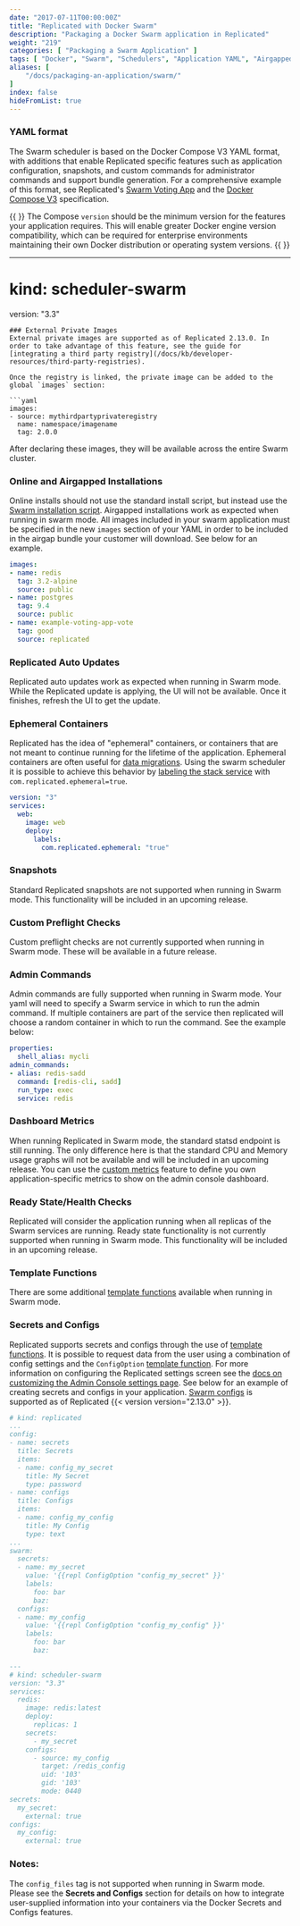 ```yaml
---
date: "2017-07-11T00:00:00Z"
title: "Replicated with Docker Swarm"
description: "Packaging a Docker Swarm application in Replicated"
weight: "219"
categories: [ "Packaging a Swarm Application" ]
tags: [ "Docker", "Swarm", "Schedulers", "Application YAML", "Airgapped Environment" ]
aliases: [
    "/docs/packaging-an-application/swarm/"
]
index: false
hideFromList: true
---
```


### YAML format

The Swarm scheduler is based on the Docker Compose V3 YAML format, with additions that enable Replicated specific features such as application configuration, snapshots, and custom commands for administrator commands and support bundle generation. For a comprehensive example of this format, see Replicated's [Swarm Voting App](/docs/examples/swarm-votingapp) and the [Docker Compose V3](https://docs.docker.com/compose/compose-file/) specification.

{{ <callout> }}
The Compose `version` should be the minimum version for the features your application requires. This will enable greater Docker engine version compatibility, which can be required for enterprise environments maintaining their own Docker distribution or operating system versions.
{{ </callout> }}

---

# kind: scheduler-swarm

version: "3.3"

````
### External Private Images
External private images are supported as of Replicated 2.13.0. In order to take advantage of this feature, see the guide for [integrating a third party registry](/docs/kb/developer-resources/third-party-registries).

Once the registry is linked, the private image can be added to the global `images` section:

```yaml
images:
- source: mythirdpartyprivateregistry
  name: namespace/imagename
  tag: 2.0.0
````

After declaring these images, they will be available across the entire Swarm cluster.

### Online and Airgapped Installations

Online installs should not use the standard install script, but instead use the [Swarm installation script](/docs/distributing-an-application/installing-with-swarm/). Airgapped installations work as expected when running in swarm mode. All images included in your swarm application must be specified in the new `images` section of your YAML in order to be included in the airgap bundle your customer will download. See below for an example.

```yaml
images:
- name: redis
  tag: 3.2-alpine
  source: public
- name: postgres
  tag: 9.4
  source: public
- name: example-voting-app-vote
  tag: good
  source: replicated
```

### Replicated Auto Updates

Replicated auto updates work as expected when running in Swarm mode. While the Replicated update is applying, the UI will not be available. Once it finishes, refresh the UI to get the update.

### Ephemeral Containers

Replicated has the idea of "ephemeral" containers, or containers that are not meant to continue running for the lifetime of the application. Ephemeral containers are often useful for [data migrations](/docs/kb/developer-resources/ephemeral-containers/). Using the swarm scheduler it is possible to achieve this behavior by [labeling the stack service](https://docs.docker.com/compose/compose-file/#labels-1) with `com.replicated.ephemeral=true`.

```yaml
version: "3"
services:
  web:
    image: web
    deploy:
      labels:
        com.replicated.ephemeral: "true"
```

### Snapshots

Standard Replicated snapshots are not supported when running in Swarm mode. This functionality will be included in an upcoming release.

### Custom Preflight Checks

Custom preflight checks are not currently supported when running in Swarm mode. These will be available in a future release.

### Admin Commands

Admin commands are fully supported when running in Swarm mode. Your yaml will need to specify a Swarm service in which to run the admin command. If multiple containers are part of the service then replicated will choose a random container in which to run the command. See the example below:

```yaml
properties:
  shell_alias: mycli
admin_commands:
- alias: redis-sadd
  command: [redis-cli, sadd]
  run_type: exec
  service: redis
```

### Dashboard Metrics

When running Replicated in Swarm mode, the standard statsd endpoint is still running. The only difference here is that the standard CPU and Memory usage graphs will not be available and will be included in an upcoming release. You can use the [custom metrics](/docs/packaging-an-application/custom-metrics) feature to define you own application-specific metrics to show on the admin console dashboard.

### Ready State/Health Checks

Replicated will consider the application running when all replicas of the Swarm services are running. Ready state functionality is not currently supported when running in Swarm mode. This functionality will be included in an upcoming release.

### Template Functions

There are some additional [template functions](/docs/packaging-an-application/template-functions#swarm) available when running in Swarm mode.

### Secrets and Configs

Replicated supports secrets and configs through the use of [template functions](/docs/packaging-an-application/template-functions/). It is possible to request data from the user using a combination of config settings and the `ConfigOption` [template function](/docs/packaging-an-application/template-functions/#configoption). For more information on configuring the Replicated settings screen see the [docs on customizing the Admin Console settings page](/docs/packaging-an-application/config-screen/). See below for an example of creating secrets and configs in your application. [Swarm configs](https://docs.docker.com/compose/compose-file/#configs-configuration-reference) is supported as of Replicated {{< version version="2.13.0" >}}.

```yaml
# kind: replicated
...
config:
- name: secrets
  title: Secrets
  items:
  - name: config_my_secret
    title: My Secret
    type: password
- name: configs
  title: Configs
  items:
  - name: config_my_config
    title: My Config
    type: text
...
swarm:
  secrets:
  - name: my_secret
    value: '{{repl ConfigOption "config_my_secret" }}'
    labels:
      foo: bar
      baz:
  configs:
  - name: my_config
    value: '{{repl ConfigOption "config_my_config" }}'
    labels:
      foo: bar
      baz:

---
# kind: scheduler-swarm
version: "3.3"
services:
  redis:
    image: redis:latest
    deploy:
      replicas: 1
    secrets:
      - my_secret
    configs:
      - source: my_config
        target: /redis_config
        uid: '103'
        gid: '103'
        mode: 0440
secrets:
  my_secret:
    external: true
configs:
  my_config:
    external: true
```

### Notes:

The `config_files` tag is not supported when running in Swarm mode. Please see the **Secrets and Configs** section for details on how to integrate user-supplied information into your containers via the Docker Secrets and Configs features.
